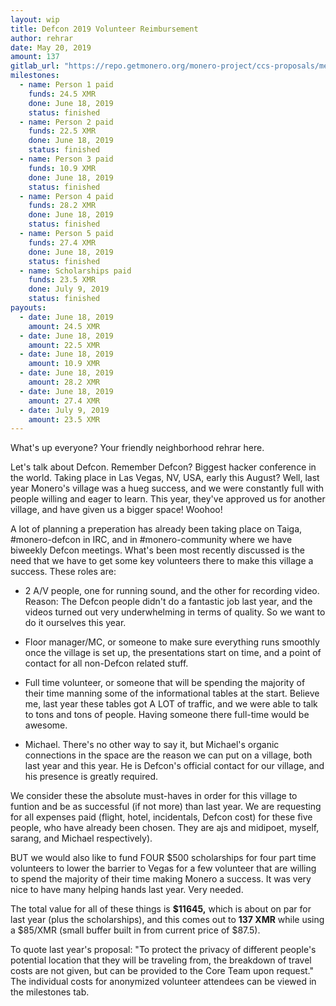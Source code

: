 ```yaml
---
layout: wip
title: Defcon 2019 Volunteer Reimbursement
author: rehrar
date: May 20, 2019
amount: 137
gitlab_url: "https://repo.getmonero.org/monero-project/ccs-proposals/merge_requests/69"
milestones:
  - name: Person 1 paid
    funds: 24.5 XMR
    done: June 18, 2019
    status: finished
  - name: Person 2 paid
    funds: 22.5 XMR
    done: June 18, 2019
    status: finished
  - name: Person 3 paid
    funds: 10.9 XMR
    done: June 18, 2019
    status: finished
  - name: Person 4 paid
    funds: 28.2 XMR
    done: June 18, 2019
    status: finished
  - name: Person 5 paid
    funds: 27.4 XMR
    done: June 18, 2019
    status: finished
  - name: Scholarships paid
    funds: 23.5 XMR
    done: July 9, 2019
    status: finished
payouts:
  - date: June 18, 2019
    amount: 24.5 XMR
  - date: June 18, 2019
    amount: 22.5 XMR
  - date: June 18, 2019
    amount: 10.9 XMR
  - date: June 18, 2019
    amount: 28.2 XMR
  - date: June 18, 2019
    amount: 27.4 XMR
  - date: July 9, 2019
    amount: 23.5 XMR
---
```


What's up everyone? Your friendly neighborhood rehrar here.

Let's talk about Defcon. Remember Defcon? Biggest hacker conference in the world. Taking place in Las Vegas, NV, USA, early this August? Well, last year Monero's village was a hueg success, and we were constantly full with people willing and eager to learn. This year, they've approved us for another village, and have given us a bigger space! Woohoo!

A lot of planning a preperation has already been taking place on Taiga, #monero-defcon in IRC, and in #monero-community where we have biweekly Defcon meetings. What's been most recently discussed is the need that we have to get some key volunteers there to make this village a success. These roles are:

- 2 A/V people, one for running sound, and the other for recording video. Reason: The Defcon people didn't do a fantastic job last year, and the videos turned out very underwhelming in terms of quality. So we want to do it ourselves this year.

- Floor manager/MC, or someone to make sure everything runs smoothly once the village is set up, the presentations start on time, and a point of contact for all non-Defcon related stuff.

- Full time volunteer, or someone that will be spending the majority of their time manning some of the informational tables at the start. Believe me, last year these tables got A LOT of traffic, and we were able to talk to tons and tons of people. Having someone there full-time would be awesome.

- Michael. There's no other way to say it, but Michael's organic connections in the space are the reason we can put on a village, both last year and this year. He is Defcon's official contact for our village, and his presence is greatly required.

We consider these the absolute must-haves in order for this village to funtion and be as successful (if not more) than last year. We are requesting for all expenses paid (flight, hotel, incidentals, Defcon cost) for these five people, who have already been chosen. They are ajs and midipoet, myself, sarang, and Michael respectively).

BUT we would also like to fund FOUR $500 scholarships for four part time volunteers to lower the barrier to Vegas for a few volunteer that are willing to spend the majority of their time making Monero a success. It was very nice to have many helping hands last year. Very needed.

The total value for all of these things is **$11645,** which is about on par for last year (plus the scholarships), and this comes out to **137 XMR** while using a $85/XMR (small buffer built in from current price of $87.5).

To quote last year's proposal: "To protect the privacy of different people's potential location that they will be traveling from, the breakdown of travel costs are not given, but can be provided to the Core Team upon request." The individual costs for anonymized volunteer attendees can be viewed in the milestones tab.